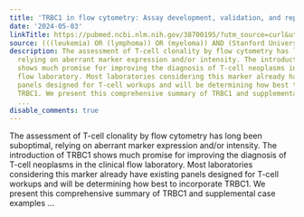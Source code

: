 ```yaml
---
title: 'TRBC1 in flow cytometry: Assay development, validation, and reporting considerations'
date: '2024-05-03'
linkTitle: https://pubmed.ncbi.nlm.nih.gov/38700195/?utm_source=curl&utm_medium=rss&utm_campaign=pubmed-2&utm_content=1Rkszs2HVZ2RHP33OibaNFew6VK-LzjJWTD4GwmLlk8B-wCceh&fc=20220923065203&ff=20240504180808&v=2.18.0.post9+e462414
source: (((leukemia) OR (lymphoma)) OR (myeloma)) AND (Stanford University[Affiliation])
description: The assessment of T-cell clonality by flow cytometry has long been suboptimal,
  relying on aberrant marker expression and/or intensity. The introduction of TRBC1
  shows much promise for improving the diagnosis of T-cell neoplasms in the clinical
  flow laboratory. Most laboratories considering this marker already have existing
  panels designed for T-cell workups and will be determining how best to incorporate
  TRBC1. We present this comprehensive summary of TRBC1 and supplemental case examples
  ...
disable_comments: true
---
```

The assessment of T-cell clonality by flow cytometry has long been suboptimal, relying on aberrant marker expression and/or intensity. The introduction of TRBC1 shows much promise for improving the diagnosis of T-cell neoplasms in the clinical flow laboratory. Most laboratories considering this marker already have existing panels designed for T-cell workups and will be determining how best to incorporate TRBC1. We present this comprehensive summary of TRBC1 and supplemental case examples ...